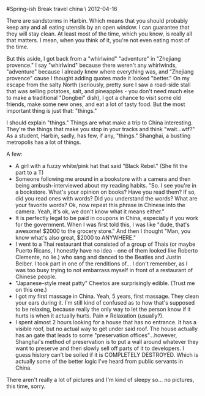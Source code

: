 <!-- layout: post
categories: 
- travel
- china
title: Spring-ish Break
date: 2012-04-16
-->
#Spring-ish Break
<tag>travel</tag> <tag>china</tag> \\ 2012-04-16

There are sandstorms in Harbin. Which means that you should probably keep any and all eating utensils by an open window. I can guarantee that they will stay clean. At least most of the time, which you know, is really all that matters. I mean, when you think of it, you're not even eating most of the time.

But this aside, I got back from a "whirlwind" "adventure" in "Zhejiang provence." I say "whirlwind" because there weren't any whirlwinds, "adventure" because I already knew where everything was, and "Zhejiang provence" cause I thought adding quotes made it looked "better." On my escape from the salty North (seriously, pretty sure I saw a road-side stall that was selling potatoes, salt, and pineapples - you don't need much else to make a traditional "Dongbei" dish), I got a chance to visit some old friends, make some new ones, and eat a lot of tasty food. But the most important thing is just that: "things."
<!-- more -->

I should explain "things." Things are what make a trip to China interesting. They're the things that make you stop in your tracks and think "wait...wtf?" As a student, Harbin, sadly, has few, if any, "things." Shanghai, a bustling metropolis has a lot of things.

A few:

* A girl with a fuzzy white/pink hat that said "Black Rebel." (She fit the part to a T)
* Someone following me around in a bookstore with a camera and then being ambush-interviewed about my reading habits. "So. I see you're in a bookstore. What's your opinion on books? Have you read them? If so, did you read ones with words? Did you understand the words? What are your favorite words? Ok, now repeat this phrase in Chinese into the camera. Yeah, it's ok, we don't know what it means either."
* It is perfectly legal to be paid in coupons in China, especially if you work for the government. When I was first told this, I was like "dude, that's awesome! $2000 to the grocery store." And then I thought "Man, you know what's also great, $2000 to ANYWHERE."
* I went to a Thai restaurant that consisted of a group of Thais (or maybe Puerto Ricans, I honestly have no idea - one of them looked like Roberto Clemente, no lie.) who sang and danced to the Beatles and Justin Beiber. I took part in one of the renditions of... I don't remember, as I was too busy trying to not embarrass myself in front of a restaurant of Chinese people.
* "Japanese-style meat patty" Cheetos are surprisingly edible. (Trust me on this one.)
* I got my first massage in China. Yeah, 5 years, first massage. They clean your ears during it. I'm still kind of confused as to how that's supposed to be relaxing, because really the only way to let the person know if it hurts is when it actually hurts. Pain ≠ Relaxation (usually?).
* I spent almost 2 hours looking for a house that has no entrance. It has a visible roof, but no actual way to get under said roof. The house actually has an gate that leads to some "preservation offices"...however, Shanghai's method of preservation is to put a wall around whatever they want to preserve and then slowly sell off parts of it to developers. I guess history can't be soiled if it is COMPLETELY DESTROYED. Which is actually some of the better logic I've heard from public servants in China.

There aren't really a lot of pictures and I'm kind of sleepy so... no pictures, this time, sorry.


